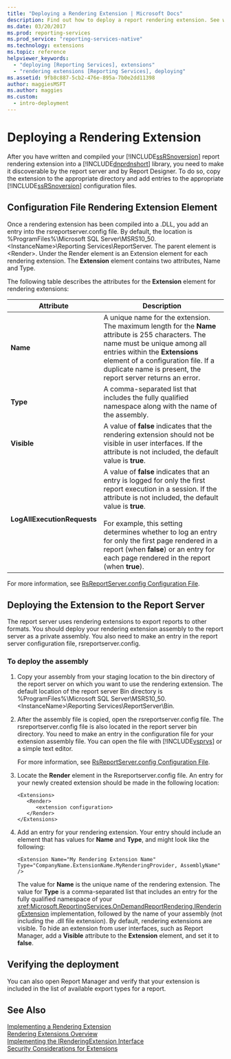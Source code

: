 ```yaml
---
title: "Deploying a Rendering Extension | Microsoft Docs"
description: Find out how to deploy a report rendering extension. See which configuration file entries to add so the report server and Report Designer locate the extension.
ms.date: 03/20/2017
ms.prod: reporting-services
ms.prod_service: "reporting-services-native"
ms.technology: extensions
ms.topic: reference
helpviewer_keywords:
  - "deploying [Reporting Services], extensions"
  - "rendering extensions [Reporting Services], deploying"
ms.assetid: 9fb8c887-5cb2-476e-895a-7b0e2dd11398
author: maggiesMSFT
ms.author: maggies
ms.custom:
  - intro-deployment
---
```

# Deploying a Rendering Extension
  After you have written and compiled your [!INCLUDE[ssRSnoversion](../../../includes/ssrsnoversion-md.md)] report rendering extension into a [!INCLUDE[dnprdnshort](../../../includes/dnprdnshort-md.md)] library, you need to make it discoverable by the report server and by Report Designer. To do so, copy the extension to the appropriate directory and add entries to the appropriate [!INCLUDE[ssRSnoversion](../../../includes/ssrsnoversion-md.md)] configuration files.  
  
## Configuration File Rendering Extension Element  
 Once a rendering extension has been compiled into a .DLL, you add an entry into the rsreportserver.config file. By default, the location is %ProgramFiles%\Microsoft SQL Server\MSRS10_50.\<InstanceName>\Reporting Services\ReportServer. The parent element is \<Render>. Under the Render element is an Extension element for each rendering extension. The **Extension** element contains two attributes, Name and Type.  
  
 The following table describes the attributes for the **Extension** element for rendering extensions:  
  
|Attribute|Description|  
|---------------|-----------------|  
|**Name**|A unique name for the extension. The maximum length for the **Name** attribute is 255 characters. The name must be unique among all entries within the **Extensions** element of a configuration file. If a duplicate name is present, the report server returns an error.|  
|**Type**|A comma-separated list that includes the fully qualified namespace along with the name of the assembly.|  
|**Visible**|A value of **false** indicates that the rendering extension should not be visible in user interfaces. If the attribute is not included, the default value is **true**.|  
|**LogAllExecutionRequests**|A value of **false** indicates that an entry is logged for only the first report execution in a session. If the attribute is not included, the default value is **true**.<br /><br /> For example, this setting determines whether to log an entry for only the first page rendered in a report (when **false**) or an entry for each page rendered in the report (when **true**).|  
  
 For more information, see [RsReportServer.config Configuration File](../../../reporting-services/report-server/rsreportserver-config-configuration-file.md).  
  
## Deploying the Extension to the Report Server  
 The report server uses rendering extensions to export reports to other formats. You should deploy your rendering extension assembly to the report server as a private assembly. You also need to make an entry in the report server configuration file, rsreportserver.config.  
  
### To deploy the assembly  
  
1.  Copy your assembly from your staging location to the bin directory of the report server on which you want to use the rendering extension. The default location of the report server Bin directory is %ProgramFiles%\Microsoft SQL Server\MSRS10_50.\<InstanceName>\Reporting Services\ReportServer\Bin.  
  
2.  After the assembly file is copied, open the rsreportserver.config file. The rsreportserver.config file is also located in the report server bin directory. You need to make an entry in the configuration file for your extension assembly file. You can open the file with [!INCLUDE[vsprvs](../../../includes/vsprvs-md.md)] or a simple text editor.  
  
     For more information, see [RsReportServer.config Configuration File](../../../reporting-services/report-server/rsreportserver-config-configuration-file.md).  
  
3.  Locate the **Render** element in the Rsreportserver.config file. An entry for your newly created extension should be made in the following location:  
  
    ```  
    <Extensions>  
       <Render>  
          <extension configuration>  
       </Render>  
    </Extensions>  
    ```  
  
4.  Add an entry for your rendering extension. Your entry should include an element that has values for **Name** and **Type**, and might look like the following:  
  
    ```  
    <Extension Name="My Rendering Extension Name" Type="CompanyName.ExtensionName.MyRenderingProvider, AssemblyName" />  
    ```  
  
     The value for **Name** is the unique name of the rendering extension. The value for **Type** is a comma-separated list that includes an entry for the fully qualified namespace of your <xref:Microsoft.ReportingServices.OnDemandReportRendering.IRenderingExtension> implementation, followed by the name of your assembly (not including the .dll file extension). By default, rendering extensions are visible. To hide an extension from user interfaces, such as Report Manager, add a **Visible** attribute to the **Extension** element, and set it to **false**.  
  
## Verifying the deployment  
 You can also open Report Manager and verify that your extension is included in the list of available export types for a report.  
  
## See Also  
 [Implementing a Rendering Extension](../../../reporting-services/extensions/rendering-extension/implementing-a-rendering-extension.md)   
 [Rendering Extensions Overview](../../../reporting-services/extensions/rendering-extension/rendering-extensions-overview.md)   
 [Implementing the IRenderingExtension Interface](../../../reporting-services/extensions/rendering-extension/implementing-the-irenderingextension-interface.md)   
 [Security Considerations for Extensions](../../../reporting-services/extensions/security-considerations-for-extensions.md)  
  
  
